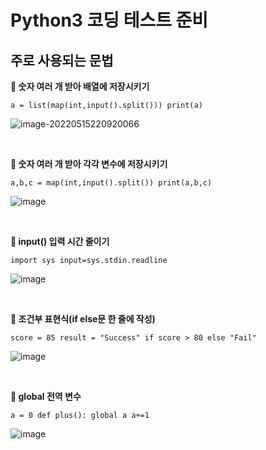 # Python3 코딩 테스트 준비



## 주로 사용되는 문법

**📝 숫자 여러 개 받아 배열에 저장시키기**

`a = list(map(int,input().split()))
print(a)`

![image-20220515220920066](https://user-images.githubusercontent.com/84304802/168474632-bdffe36d-99cf-4c90-ad3d-cf6c41c63ae0.png)

<br>

**📝 숫자 여러 개 받아 각각 변수에 저장시키기**

`a,b,c = map(int,input().split())
print(a,b,c)`

![image](https://user-images.githubusercontent.com/84304802/168474594-492fe0e7-ea97-4ee4-9dd6-5aeb0e7c2728.png)

<br>

**📝 input() 입력 시간 줄이기**

`import sys
input=sys.stdin.readline`

![image](https://user-images.githubusercontent.com/84304802/168474680-318ddc6d-15b9-4d4f-83d4-41e3e29138fc.png)

<br>

**📝 조건부 표현식(if else문 한 줄에 작성)**

`score = 85
result = "Success" if score > 80 else "Fail"`

![image](https://user-images.githubusercontent.com/84304802/168476074-bd7f0c22-0af5-4a77-a068-74fcdfb34927.png)

<br>

**📝 global 전역 변수**

`a = 0
def plus():
  global a
  a+=1`

![image](https://user-images.githubusercontent.com/84304802/168476732-d0483aa6-7695-445e-a7fc-822c624b59ea.png)

<br>

